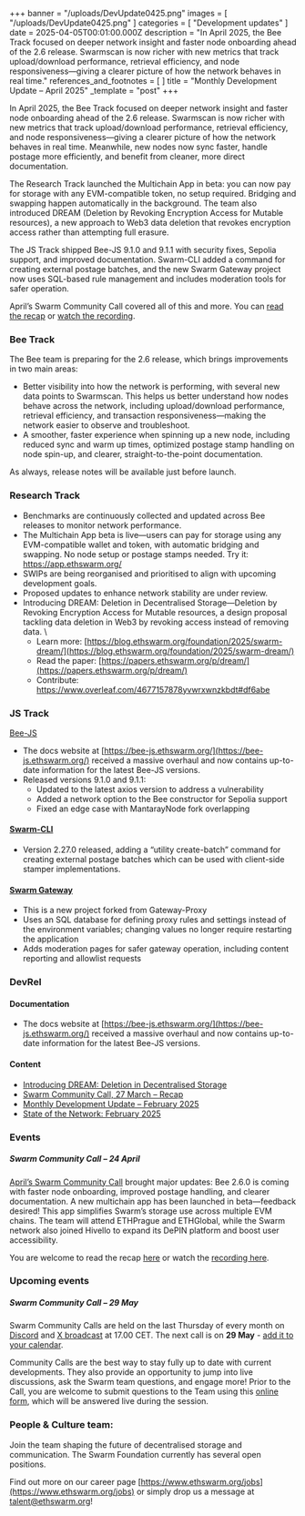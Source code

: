 +++
banner = "/uploads/DevUpdate0425.png"
images = [ "/uploads/DevUpdate0425.png" ]
categories = [ "Development updates" ]
date = 2025-04-05T00:01:00.000Z
description = "In April 2025, the Bee Track focused on deeper network insight and faster node onboarding ahead of the 2.6 release. Swarmscan is now richer with new metrics that track upload/download performance, retrieval efficiency, and node responsiveness—giving a clearer picture of how the network behaves in real time."
references_and_footnotes = [ ]
title = "Monthly Development Update – April 2025"
_template = "post"
+++


In April 2025, the Bee Track focused on deeper network insight and faster node onboarding ahead of the 2.6 release. Swarmscan is now richer with new metrics that track upload/download performance, retrieval efficiency, and node responsiveness—giving a clearer picture of how the network behaves in real time. Meanwhile, new nodes now sync faster, handle postage more efficiently, and benefit from cleaner, more direct documentation.

The Research Track launched the Multichain App in beta: you can now pay for storage with any EVM-compatible token, no setup required. Bridging and swapping happen automatically in the background. The team also introduced DREAM (Deletion by Revoking Encryption Access for Mutable resources), a new approach to Web3 data deletion that revokes encryption access rather than attempting full erasure.

The JS Track shipped Bee-JS 9.1.0 and 9.1.1 with security fixes, Sepolia support, and improved documentation. Swarm-CLI added a command for creating external postage batches, and the new Swarm Gateway project now uses SQL-based rule management and includes moderation tools for safer operation.

April’s Swarm Community Call covered all of this and more. You can [read the recap](https://blog.ethswarm.org/foundation/2025/swarm-community-call-27-march-recap/) or [watch the recording](https://x.com/i/broadcasts/1vOxwXQrXzgKB).


### Bee Track 

The Bee team is preparing for the 2.6 release, which brings improvements in two main areas:  
* Better visibility into how the network is performing, with several new data points to Swarmscan. This helps us better understand how nodes behave across the network, including upload/download performance, retrieval efficiency, and transaction responsiveness—making the network easier to observe and troubleshoot.
* A smoother, faster experience when spinning up a new node, including reduced sync and warm up times, optimized postage stamp handling on node spin-up, and clearer, straight-to-the-point documentation.

As always, release notes will be available just before launch.


### Research Track  

* Benchmarks are continuously collected and updated across Bee releases to monitor network performance.
* The Multichain App beta is live—users can pay for storage using any EVM-compatible wallet and token, with automatic bridging and swapping. No node setup or postage stamps needed. Try it: https://app.ethswarm.org/
* SWIPs are being reorganised and prioritised to align with upcoming development goals.
* Proposed updates to enhance network stability are under review.
* Introducing DREAM: Deletion in Decentralised Storage—Deletion by Revoking Encryption Access for Mutable resources, a design proposal tackling data deletion in Web3 by revoking access instead of removing data. \
    * Learn more: [https://blog.ethswarm.org/foundation/2025/swarm-dream/](https://blog.ethswarm.org/foundation/2025/swarm-dream/)
    * Read the paper: [https://papers.ethswarm.org/p/dream/](https://papers.ethswarm.org/p/dream/)
    * Contribute: https://www.overleaf.com/4677157878yvwrxwnzkbdt#df6abe


### JS Track 

[Bee-JS](https://github.com/ethersphere/swarm-cli)
* The docs website at [https://bee-js.ethswarm.org/](https://bee-js.ethswarm.org/) received a massive overhaul and now contains up-to-date information for the latest Bee-JS versions.
* Released versions 9.1.0 and 9.1.1:
    * Updated to the latest axios version to address a vulnerability 
    * Added a network option to the Bee constructor for Sepolia support
    * Fixed an edge case with MantarayNode fork overlapping


#### [Swarm-CLI](https://github.com/ethersphere/swarm-cli)
* Version 2.27.0 released, adding a “utility create-batch” command for creating external postage batches which can be used with client-side stamper implementations.


#### [Swarm Gateway](https://github.com/ethersphere/swarm-gateway)
* This is a new project forked from Gateway-Proxy
* Uses an SQL database for defining proxy rules and settings instead of the environment variables; changing values no longer require restarting the application
* Adds moderation pages for safer gateway operation, including content reporting and allowlist requests



### DevRel 

#### Documentation 
* The docs website at [https://bee-js.ethswarm.org/](https://bee-js.ethswarm.org/) received a massive overhaul and now contains up-to-date information for the latest Bee-JS versions.

#### Content 
* [Introducing DREAM: Deletion in Decentralised Storage](https://blog.ethswarm.org/foundation/2025/swarm-dream/)
* [Swarm Community Call, 27 March – Recap](https://blog.ethswarm.org/foundation/2025/swarm-community-call-27-march-recap/)
* [Monthly Development Update – February 2025](https://blog.ethswarm.org/foundation/2025/monthly-development-update-february-2025/)
* [State of the Network: February 2025](https://blog.ethswarm.org/foundation/2025/state-of-the-network-february-2025/)


### Events 
##### **Swarm Community Call – 24 April**

[April’s Swarm Community Call](https://x.com/i/broadcasts/1vOxwXQrXzgKB) brought major updates: Bee 2.6.0 is coming with faster node onboarding, improved postage handling, and clearer documentation. A new multichain app has been launched in beta—feedback desired! This app simplifies Swarm’s storage use across multiple EVM chains. The team will attend ETHPrague and ETHGlobal, while the Swarm network also joined Hivello to expand its DePIN platform and boost user accessibility.

You are welcome to read the recap [here](https://blog.ethswarm.org/foundation/2025/swarm-community-call-24-april-recap/) or watch the [recording here](https://x.com/i/broadcasts/1vOxwXQrXzgKB). 


### Upcoming events


##### **Swarm Community Call – 29 May**

Swarm Community Calls are held on the last Thursday of every month on [Discord](https://discord.com/events/799027393297514537/1364915279917875252) and [X broadcast](https://x.com/i/broadcasts/1ynJOldpDgwxR) at 17.00 CET. The next call is on **29 May** - [add it to your calendar](https://www.addevent.com/event/rb25578762). 

Community Calls are the best way to stay fully up to date with current developments. They also provide an opportunity to jump into live discussions, ask the Swarm team questions, and engage more! Prior to the Call, you are welcome to submit questions to the Team using this [online form](https://airtable.com/appNS3aNAw7rihPeg/shrBRyrMkXFsJvLS3), which will be answered live during the session.


### People & Culture team:

Join the team shaping the future of decentralised storage and communication. The Swarm Foundation currently has several open positions. 

Find out more on our career page [https://www.ethswarm.org/jobs](https://www.ethswarm.org/jobs) or simply drop us a message at talent@ethswarm.org!